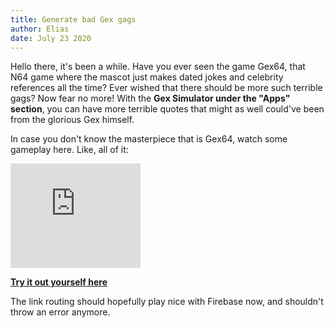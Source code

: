 ```yaml
---
title: Generate bad Gex gags
author: Elias
date: July 23 2020
---
```


Hello there, it's been a while.
Have you ever seen the game Gex64, that N64 game where the mascot just makes dated jokes and celebrity references all the time? Ever wished that there should be more such terrible gags? Now fear no more! With the **Gex Simulator under the "Apps" section**, you can have more terrible quotes that might as well could've been from the glorious Gex himself.

In case you don't know the masterpiece that is Gex64, watch some gameplay here. Like, all of it: 

<iframe width="208" height="167" src="https://www.youtube.com/embed/7iD5D9xannU?start=347" frameborder="0" allow="accelerometer; autoplay; encrypted-media; gyroscope; picture-in-picture" allowfullscreen></iframe>

[**Try it out yourself here**](/apps)

The link routing should hopefully play nice with Firebase now, and shouldn't throw an error anymore.
